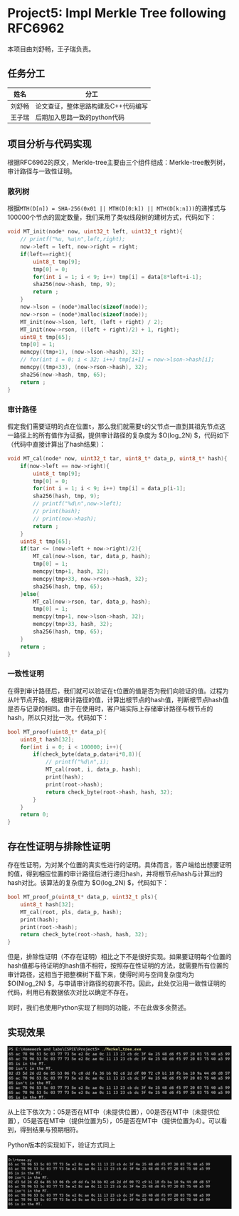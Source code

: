 # Project5: Impl Merkle Tree following RFC6962

本项目由刘舒畅，王子瑞负责。

## 任务分工

| 姓名   | 分工                                |
| ------ | ----------------------------------- |
| 刘舒畅 | 论文查证，整体思路构建及C++代码编写 |
| 王子瑞 | 后期加入思路一致的python代码        |



## 项目分析与代码实现

根据RFC6962的原文，Merkle-tree主要由三个组件组成：Merkle-tree散列树，审计路径与一致性证明。

### 散列树

根据`MTH(D[n]) = SHA-256(0x01 || MTH(D[0:k]) || MTH(D[k:n]))`的递推式与100000个节点的固定数量，我们采用了类似线段树的建树方式，代码如下：

```C++
void MT_init(node* now, uint32_t left, uint32_t right){
    // printf("%u, %u\n",left,right);
    now->left = left, now->right = right;
    if(left==right){
        uint8_t tmp[9];
        tmp[0] = 0;
        for(int i = 1; i < 9; i++) tmp[i] = data[8*left+i-1];
        sha256(now->hash, tmp, 9);
        return ;
    }
    now->lson = (node*)malloc(sizeof(node));
    now->rson = (node*)malloc(sizeof(node));
    MT_init(now->lson, left, (left + right) / 2);
    MT_init(now->rson, ((left + right)/2) + 1, right);
    uint8_t tmp[65];
    tmp[0] = 1;
    memcpy((tmp+1), (now->lson->hash), 32);
    // for(int i = 0; i < 32; i++) tmp[i+1] = now->lson->hash[i];
    memcpy((tmp+33), (now->rson->hash), 32);
    sha256(now->hash, tmp, 65);
    return ;
}
```

### 审计路径

假定我们需要证明的点在位置`t`，那么我们就需要`t`的父节点一直到其祖先节点这一路径上的所有值作为证据，提供审计路径的复杂度为 $O(log_2N) $，代码如下（代码中直接计算出了hash结果）：

```C++
void MT_cal(node* now, uint32_t tar, uint8_t* data_p, uint8_t* hash){
    if(now->left == now->right){
        uint8_t tmp[9];
        tmp[0] = 0;
        for(int i = 1; i < 9; i++) tmp[i] = data_p[i-1];
        sha256(hash, tmp, 9);
        // printf("%d\n",now->left);
        // print(hash);
        // print(now->hash);
        return ;
    }
    uint8_t tmp[65];
    if(tar <= (now->left + now->right)/2){
        MT_cal(now->lson, tar, data_p, hash);
        tmp[0] = 1;
        memcpy(tmp+1, hash, 32);
        memcpy(tmp+33, now->rson->hash, 32);
        sha256(hash, tmp, 65);
    }else{ 
        MT_cal(now->rson, tar, data_p, hash);
        tmp[0] = 1;
        memcpy(tmp+1, now->lson->hash, 32);
        memcpy(tmp+33, hash, 32);
        sha256(hash, tmp, 65);
    }
    return ;
}
```

### 一致性证明

在得到审计路径后，我们就可以验证在`t`位置的值是否为我们向验证的值。过程为从叶节点开始，根据审计路径的值，计算出根节点的hash值，判断根节点hash值是否与记录的相同。由于在使用时，客户端实际上存储审计路径与根节点的hash，所以只对比一次。代码如下：

```C++
bool MT_proof(uint8_t* data_p){
    uint8_t hash[32];
    for(int i = 0; i < 100000; i++){
        if(check_byte(data_p,data+i*8,8)){
            // printf("%d\n",i);
            MT_cal(root, i, data_p, hash);
            print(hash);
            print(root->hash);
            return check_byte(root->hash, hash, 32);
        }
    }
    return 0;
}
```

## 存在性证明与排除性证明

存在性证明，为对某个位置的真实性进行的证明。具体而言，客户端给出想要证明的值，得到相应位置的审计路径后进行递归hash，并将根节点hash与计算出的hash对比。该算法的复杂度为 $O(log_2N) $，代码如下：

```C++
bool MT_proof_p(uint8_t* data_p, uint32_t pls){
    uint8_t hash[32];
    MT_cal(root, pls, data_p, hash);
    print(hash);
    print(root->hash);
    return check_byte(root->hash, hash, 32);
}
```

但是，排除性证明（不存在证明）相比之下不是很好实现。如果要证明每个位置的hash值都与待证明的hash值不相符，按照存在性证明的方法，就需要所有位置的审计路径，这相当于把整棵树下载下来，使得时间与空间复杂度均为 $O(Nlog_2N) $，与申请审计路径的初衷不符。因此，此处仅沿用一致性证明的代码，利用已有数据依次对比以确定不存在。

同时，我们也使用Python实现了相同的功能，不在此做多余赘述。

## 实现效果

![output](assets/output.png)

从上往下依次为：05是否在MT中（未提供位置），00是否在MT中（未提供位置），05是否在MT中（提供位置为5），05是否在MT中（提供位置为4）。可以看到，得到结果与预期相符。

Python版本的实现如下，验证方式同上

![output](assets/2.png)
